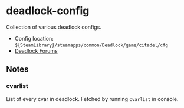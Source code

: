 # deadlock-config

Collection of various deadlock configs.


* Config location: `${SteamLibrary}/steamapps/common/Deadlock/game/citadel/cfg`
* [Deadlock Forums](https://forums.playdeadlock.com/)


## Notes

### cvarlist

List of every cvar in deadlock.
Fetched by running `cvarlist` in console.


